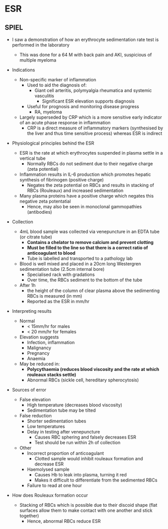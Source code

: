 # ESR

## SPIEL

- I saw a demonstration of how an erythrocyte sedimentation rate test is performed in the laboratory
    - This was done for a 64 M with back pain and AKI, suspicious of multiple myeloma
- Indications
    - Non-specific marker of inflammation
        - Used to aid the diagnosis of:
            - Giant cell arteritis, polymyalgia rheumatica and systemic vasculitis
                - Significant ESR elevation supports diagnosis
        - Useful for prognosis and monitoring disease progress
            - RA, myeloma
    - Largely superseded by CRP which is a more sensitive early indicator of an acute phase response in inflammation
        - CRP is a direct measure of inflammatory markers (synthesised by the liver and thus time sensitive process) whereas ESR is indirect
- Physiological principles behind the ESR
    - ESR is the rate at which erythrocytes suspended in plasma settle in a vertical tube
        - Normally RBCs do not sediment due to their negative charge (zeta potential)
    - Inflammation results in IL-6 production which promotes hepatic synthesis of fibrinogen (positive charge)
        - Negates the zeta potential on RBCs and results in stacking of RBCs (Rouleaux) and increased sedimentation
    - Many plasma proteins have a positive charge which negates this negative zeta potentatial
        - Hence, may also be seen in monoclonal gammopathies (antibodies)
- Collection
    - 4mL blood sample was collected via venepuncture in an EDTA tube (or citrate tube)
        - **Contains a chelator to remove calcium and prevent clotting**
        - **Must be filled to the line so that there is a correct ratio of anticoagulant to blood**
        - Tube is labelled and transported to a pathology lab
    - Blood is well mixed and placed in a 20cm long Westergren sedimentation tube (2.5cm internal bore)
        - Specialised rack with gradations
        - Over time, the RBCs sediment to the bottom of the tube
    - After 1h
        - the height of the column of clear plasma above the sedimenting RBCs is measured (in mm)
        - Reported as the ESR in mm/hr
- Interpreting results
    - Normal
        - < 15mm/hr for males
        - < 20 mm/hr for females
    - Elevation suggests
        - Infection, inflammation
        - Malignancy
        - Pregnancy
        - Anaemia
    - May be reduced in:
        - **Polycythaemia (reduces blood viscosity and the rate at which rouleaux stacks settle)**
        - Abnormal RBCs (sickle cell, hereditary spherocytosis)
- Sources of error
    - False elevation
        - High temperature (decreases blood viscosity)
        - Sedimentation tube may be tilted
    - False reduction
        - Shorter sedimentation tubes
        - Low temperatures
        - Delay in testing after venepuncture
            - Causes RBC sphering and falsely decreases ESR
            - Test should be run within 2h of collection
    - Other
        - Incorrect proportion of anticoagulant
            - Clotted sample would inhibit rouleaux formation and decrease ESR
        - Haemolysed sample
            - Causes Hb to leak into plasma, turning it red
            - Makes it difficult to differentiate from the sedimented RBCs
        - Failure to read at one hour

- How does Rouleaux formation occur
    - Stacking of RBCs which is possible due to their discoid shape (flat surfaces allow them to make contact with one another and stick together)
        - Hence, abnormal RBCs reduce ESR